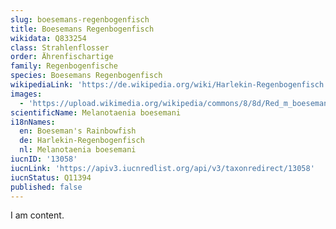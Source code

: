 ```yaml
---
slug: boesemans-regenbogenfisch
title: Boesemans Regenbogenfisch
wikidata: Q833254
class: Strahlenflosser
order: Ährenfischartige
family: Regenbogenfische
species: Boesemans Regenbogenfisch
wikipediaLink: 'https://de.wikipedia.org/wiki/Harlekin-Regenbogenfisch'
images:
  - 'https://upload.wikimedia.org/wikipedia/commons/8/8d/Red_m_boesemani.jpg'
scientificName: Melanotaenia boesemani
i18nNames:
  en: Boeseman's Rainbowfish
  de: Harlekin-Regenbogenfisch
  nl: Melanotaenia boesemani
iucnID: '13058'
iucnLink: 'https://apiv3.iucnredlist.org/api/v3/taxonredirect/13058'
iucnStatus: Q11394
published: false
---
```


I am content.
